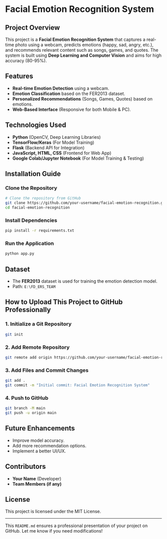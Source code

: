 # Facial Emotion Recognition System

## Project Overview
This project is a **Facial Emotion Recognition System** that captures a real-time photo using a webcam, predicts emotions (happy, sad, angry, etc.), and recommends relevant content such as songs, games, and quotes. The system is built using **Deep Learning and Computer Vision** and aims for high accuracy (80-95%).

## Features
- **Real-time Emotion Detection** using a webcam.
- **Emotion Classification** based on the FER2013 dataset.
- **Personalized Recommendations** (Songs, Games, Quotes) based on emotions.
- **Web-Based Interface** (Responsive for both Mobile & PC).

## Technologies Used
- **Python** (OpenCV, Deep Learning Libraries)
- **TensorFlow/Keras** (For Model Training)
- **Flask** (Backend API for Integration)
- **JavaScript, HTML, CSS** (Frontend for Web App)
- **Google Colab/Jupyter Notebook** (For Model Training & Testing)

## Installation Guide
### Clone the Repository
```bash
# Clone the repository from GitHub
git clone https://github.com/your-username/facial-emotion-recognition.git
cd facial-emotion-recognition
```

### Install Dependencies
```bash
pip install -r requirements.txt
```

### Run the Application
```bash
python app.py
```

## Dataset
- The **FER2013** dataset is used for training the emotion detection model.
- Path: `E:\FD_ERS_TEAM`

## How to Upload This Project to GitHub Professionally
### 1. Initialize a Git Repository
```bash
git init
```
### 2. Add Remote Repository
```bash
git remote add origin https://github.com/your-username/facial-emotion-recognition.git
```
### 3. Add Files and Commit Changes
```bash
git add .
git commit -m "Initial commit: Facial Emotion Recognition System"
```
### 4. Push to GitHub
```bash
git branch -M main
git push -u origin main
```

## Future Enhancements
- Improve model accuracy.
- Add more recommendation options.
- Implement a better UI/UX.

## Contributors
- **Your Name** (Developer)
- **Team Members (if any)**

## License
This project is licensed under the MIT License.

---
This `README.md` ensures a professional presentation of your project on GitHub. Let me know if you need modifications!

